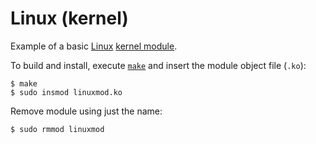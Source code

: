 # Linux (kernel)
Example of a basic [Linux][linux] [kernel module][module].

To build and install, execute [`make`][make] and insert the module object file (`.ko`):
```
$ make
$ sudo insmod linuxmod.ko
```

Remove module using just the name:

`$ sudo rmmod linuxmod`


[linux]: https://en.wikipedia.org/wiki/Linux
[make]: https://www.gnu.org/software/make/
[module]: https://en.wikipedia.org/wiki/Loadable_kernel_module#Linux

